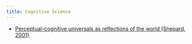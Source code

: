 ```yaml
---
title: Cognitive Science
---
```


- [Perceptual-cognitive universals as reflections of the world (Shepard, 2001)](http://ruccs.rutgers.edu/images/personal-zenon-pylyshyn/docs/transfers/shepard_space_bbs2001.pdf)

